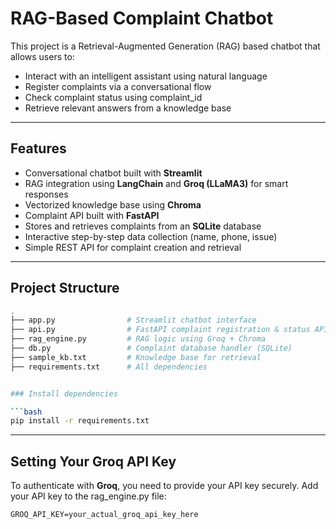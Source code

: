 # RAG-Based Complaint Chatbot

This project is a Retrieval-Augmented Generation (RAG) based chatbot that allows users to:
- Interact with an intelligent assistant using natural language
- Register complaints via a conversational flow
- Check complaint status using complaint_id
- Retrieve relevant answers from a knowledge base

---

## Features

- Conversational chatbot built with **Streamlit**
- RAG integration using **LangChain** and **Groq (LLaMA3)** for smart responses
- Vectorized knowledge base using **Chroma**
- Complaint API built with **FastAPI**
- Stores and retrieves complaints from an **SQLite** database
- Interactive step-by-step data collection (name, phone, issue)
- Simple REST API for complaint creation and retrieval

---

## Project Structure

```bash
.
├── app.py                # Streamlit chatbot interface
├── api.py                # FastAPI complaint registration & status API
├── rag_engine.py         # RAG logic using Groq + Chroma
├── db.py                 # Complaint database handler (SQLite)
├── sample_kb.txt         # Knowledge base for retrieval
├── requirements.txt      # All dependencies


### Install dependencies

```bash
pip install -r requirements.txt
```


---

## Setting Your Groq API Key

To authenticate with **Groq**, you need to provide your API key securely.
Add your API key to the rag_engine.py file:

```
GROQ_API_KEY=your_actual_groq_api_key_here
```
